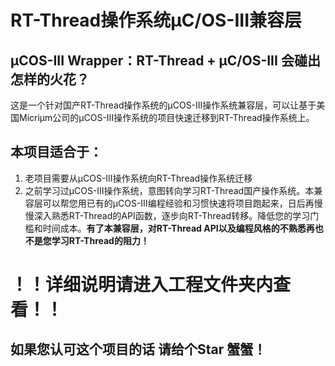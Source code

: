 # RT-Thread操作系统μC/OS-III兼容层
## μCOS-III Wrapper：RT-Thread + μC/OS-III 会碰出怎样的火花？
这是一个针对国产RT-Thread操作系统的μCOS-III操作系统兼容层，可以让基于美国Micriμm公司的μCOS-III操作系统的项目快速迁移到RT-Thread操作系统上。



## 本项目适合于：

1. 老项目需要从μCOS-III操作系统向RT-Thread操作系统迁移
2. 之前学习过μCOS-III操作系统，意图转向学习RT-Thread国产操作系统。本兼容层可以帮您用已有的μCOS-III编程经验和习惯快速将项目跑起来，日后再慢慢深入熟悉RT-Thread的API函数，逐步向RT-Thread转移。降低您的学习门槛和时间成本。**有了本兼容层，对RT-Thread API以及编程风格的不熟悉再也不是您学习RT-Thread的阻力！**



# ！！详细说明请进入工程文件夹内查看！！


## 如果您认可这个项目的话 请给个Star 蟹蟹！